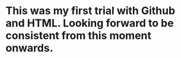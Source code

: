 # This was my first trial with Github and HTML. Looking forward to be consistent from this moment onwards.
